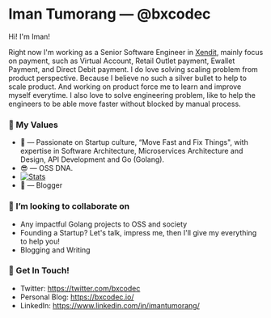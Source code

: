 # Iman Tumorang &mdash; @bxcodec

Hi! I'm Iman!

Right now I'm working as a Senior Software Engineer in [Xendit](https://xendit.co), mainly focus on payment, such as Virtual Account, Retail Outlet payment, Ewallet Payment, and Direct Debit payment. I do love solving scaling problem from product perspective. Because I believe no such a silver bullet to help to scale product. And working on product force me to learn and improve myself everytime. I also love to solve engineering problem, like to help the engineers to be able move faster without blocked by manual process. 



### 🌱 My Values
- 🤔 &mdash; Passionate on Startup culture, “Move Fast and Fix Things", with expertise in Software Architecture, Microservices Architecture and Design, API Development and Go (Golang). <br> 
- 😎 &mdash; OSS DNA.
- [![Stats](https://github-readme-stats.vercel.app/api?username=bxcodec)](https://github.com/anuraghazra/github-readme-stats)
- 📝 &mdash; Blogger

### 👯 I’m looking to collaborate on
- Any impactful Golang projects to OSS and society
- Founding a Startup? Let's talk, impress me, then I'll give my everything to help you!
- Blogging and Writing 

### 📮 Get In Touch!
- Twitter: https://twitter.com/bxcodec
- Personal Blog: https://bxcodec.io/
- LinkedIn: https://www.linkedin.com/in/imantumorang/

